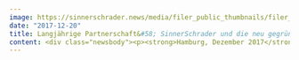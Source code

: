 ```yaml
---
image: https://sinnerschrader.news/media/filer_public_thumbnails/filer_public/25/77/25777bef-38db-4638-9c02-a41ab1307ad3/pressefoto-uni-mattes_700px.jpeg__480x288_q85_crop_subsampling-2_upscale.jpg
date: "2017-12-20"
title: Langjährige Partnerschaft&#58; SinnerSchrader und die neu gegründete CODE University setzen die Entwicklung digitaler Produkte auf den Lehrplan
content: <div class="newsbody"><p><strong>Hamburg, Dezember 2017</strong> –  Im Silicon Valley werden die digitalen Produkte der Zukunft erfunden, in Deutschland hingegen nur kopiert. So lautet ein gängiges Vorurteil. Doch auch in Deutschland hat sich in den letzten Jahren in Start-ups und innovativen Agenturen eine Profession für digitale Produkte herausgebildet, die international auf Augenhöhe spielt. Der Bedarf nach diesen Talenten explodiert.</p><p>Um diese Lücke zu schließen, startet jetzt die bundesweit einzigartige CODE University in Berlin mit dem zentralen Fokus auf digitaler Produktentwicklung. Das Lernkonzept soll Software-Entwickler, Designer und Produktmanager zur Entwicklung der nächsten Generation digitaler Produkte befähigen. </p><p>Neben Unternehmen wie Facebook, Xing oder Zalando ist SinnerSchrader der einzige Dienstleister unter den Gründungspartnern. SinnerSchrader wird sich aktiv in die neu gegründete Hochschule mit digitalem Know-how, interdisziplinären Teams, Gastvorträgen und echten Kundenprojekten einbringen. Die weitreichende Partnerschaft umfasst auch ein finanzielles Commitment in deutlich sechsstelliger Höhe für die kommenden Jahre.</p><p>Matthias Schrader (Gründer und CEO SinnerSchrader) über die Partnerschaft&#58; “Wir planen in den kommenden drei Jahren mehrere hundert Produkt Entwickler, Designer und Manager einzustellen. Für uns ist die Partnerschaft mit der CODE University eine spannende Plattform, um unser gemeinsames Thema der digitalen Produktentwicklung nach vorne zu bringen. Mit unserem Buch über “Transformationale Produkte” haben wir selbst dieses Jahr eines der Standardwerke über das Thema veröffentlicht. Ich bin überzeugt, dass unsere Partnerschaft vor allem für die Studentinnen und Studenten der CODE einen Mehrwert bieten kann.”</p><p>Manuel Dolderer (Co-Gründer und Präsident der CODE) ergänzt&#58; <br/>“Wir freuen uns, mit SinnerSchrader einen Partner für die CODE gewonnen zu haben, der schon sehr früh verstanden hat, dass erfolgreiche digitale Produkte nur im Dreiklang von Softwareentwicklung, Design und Produktmanagement entstehen können. Gemeinsam mit den Mitarbeiterinnen und Mitarbeitern von SinnerSchrader digitale Produkte entwickeln und dabei von deren vielfältigen Erfahrungen profitieren zu können, ist für die Studierenden der CODE eine großartige Chance. Wir freuen uns sehr auf die Zusammenarbeit.”</p><p><br/><strong>Über SinnerSchrader</strong><br/>SinnerSchrader gehört zu den führenden Digitalagenturen Europas mit dem Fokus auf Design und Entwicklung von digitalen Produkten und Services. Mehr als 500 Mitarbeiter arbeiten an der digitalen Transformation für Unternehmen wie Allianz, Audi, comdirect bank, ERGO, Telefónica, TUI, Unitymedia und VW. SinnerSchrader wurde 1996 gegründet, ist seit 1999 börsennotiert und hat Büros in Hamburg, Berlin, Frankfurt am Main, München und Prag. Seit April 2017 ist SinnerSchrader Teil von Accenture Interactive.<br/><a href="http&#58;//sinnerschrader.com/" target="_blank">http&#58;//sinnerschrader.com</a></p><p><br/><strong>Über die CODE</strong><br/>Die CODE University of Applied Sciences ist eine private, staatlich anerkannte Fachhochschule für digitale Produktentwicklung in Berlin. Das projektbasierte und kompetenzorientierte Studienkonzept mit den Studiengängen Software Engineering, Interaction Design und Product Management setzt explizit auf die Vielfalt, Offenheit, Internationalität und Kreativität der Studierenden. Die CODE wurde im Jahr 2017 von Thomas Bachem, Manuel Dolderer und Jonathan Rüth gegründet. Am 4. Oktober starteten 88 Studentinnen und Studenten in den ersten Jahrgang.<br/><a href="https://code.berlin/de/" target="_blank">https://code.berlin/de/</a></p><p></p><p><a class="news-backlink" href="/de/"><svg class="svg-ico svg-ico--arrow-left"><use xlink&#58;href="#arrow-down"></use></svg>Zurück zur Presse Übersicht</a></p></div>
---
```

